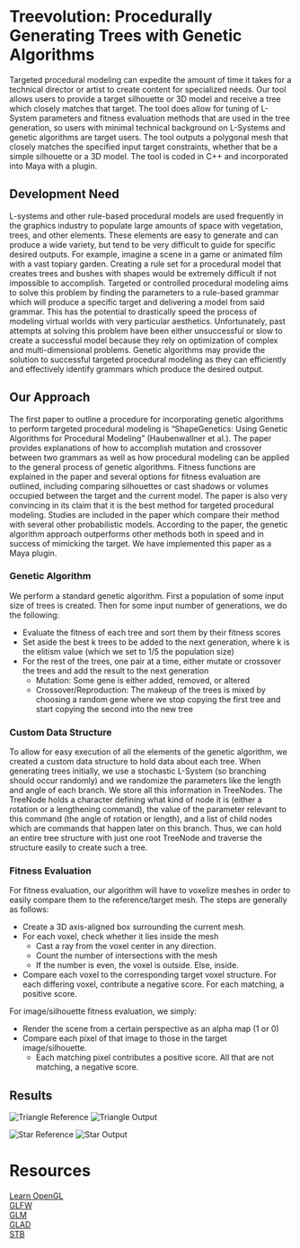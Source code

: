 # Treevolution: Procedurally Generating Trees with Genetic Algorithms
Targeted procedural modeling can expedite the amount of time it takes for a technical director or artist to create content for specialized needs. Our tool allows users to provide a target silhouette or 3D model and receive a tree which closely matches that target. The tool does allow for tuning of L-System parameters and fitness evaluation methods that are used in the tree generation, so users with minimal technical background on L-Systems and genetic algorithms are target users. The tool outputs a polygonal mesh that closely matches the specified input target constraints, whether that be a simple silhouette or a 3D model. The tool is coded in C++ and incorporated into Maya with a plugin.

## Development Need

L-systems and other rule-based procedural models are used frequently in the graphics industry to populate large amounts of space with vegetation, trees, and other elements. These elements are easy to generate and can produce a wide variety, but tend to be very difficult to guide for specific desired outputs. For example, imagine a scene in a game or animated film with a vast topiary garden. Creating a rule set for a procedural model that creates trees and bushes with shapes would be extremely difficult if not impossible to accomplish. Targeted or controlled procedural modeling aims to solve this problem by finding the parameters to a rule-based grammar which will produce a specific target and delivering a model from said grammar.
This has the potential to drastically speed the process of modeling virtual worlds with very particular aesthetics. Unfortunately, past attempts at solving this problem have been either unsuccessful or slow to create a successful model because they rely on optimization of complex and multi-dimensional problems. Genetic algorithms may provide the solution to successful targeted procedural modeling as they can efficiently and effectively identify grammars which produce the desired output.

## Our Approach

The first paper to outline a procedure for incorporating genetic algorithms to perform targeted procedural modeling is “ShapeGenetics: Using Genetic Algorithms for Procedural Modeling” (Haubenwallner et al.). The paper provides explanations of how to accomplish mutation and crossover between two grammars as well as how procedural modeling can be applied to the general process of genetic algorithms. Fitness functions are explained in the paper and several options for fitness evaluation are outlined, including comparing silhouettes or cast shadows or volumes occupied between the target and the current model. The paper is also very convincing in its claim that it is the best method for targeted procedural modeling. Studies are included in the paper which compare their method with several other probabilistic models. According to the paper, the genetic algorithm approach outperforms other methods both in speed and in success of mimicking the target. We have implemented this paper as a Maya plugin.

### Genetic Algorithm

We perform a standard genetic algorithm. First a population of some input size of trees is created. Then for some input number of generations, we do the following:
- Evaluate the fitness of each tree and sort them by their fitness scores
- Set aside the best k trees to be added to the next generation, where k is the elitism value (which we set to 1/5 the population size)
- For the rest of the trees, one pair at a time, either mutate or crossover the trees and add the result to the next generation
  - Mutation: Some gene is either added, removed, or altered
  - Crossover/Reproduction: The makeup of the trees is mixed by choosing a random gene where we stop copying the first tree and start copying the second into the new tree

### Custom Data Structure

To allow for easy execution of all the elements of the genetic algorithm, we created a custom data structure to hold data about each tree. When generating trees initially, we use a stochastic L-System (so branching should occur randomly) and we randomize the parameters like the length and angle of each branch. We store all this information in TreeNodes. The TreeNode holds a character defining what kind of node it is (either a rotation or a lengthening command), the value of the parameter relevant to this command (the angle of rotation or length), and a list of child nodes which are commands that happen later on this branch. Thus, we can hold an entire tree structure with just one root TreeNode and traverse the structure easily to create such a tree.

### Fitness Evaluation

For fitness evaluation, our algorithm will have to voxelize meshes in order to easily compare them to the reference/target mesh. The steps are generally as follows:
- Create a 3D axis-aligned box surrounding the current mesh.
- For each voxel, check whether it lies inside the mesh
  - Cast a ray from the voxel center in any direction.
  - Count the number of intersections with the mesh
  - If the number is even, the voxel is outside. Else, inside.
- Compare each voxel to the corresponding target voxel structure. For each differing voxel, contribute a negative score. For each matching, a positive score.

For image/silhouette fitness evaluation, we simply:
- Render the scene from a certain perspective as an alpha map (1 or 0)
- Compare each pixel of that image to those in the target image/silhouette.
  - Each matching pixel contributes a positive score. All that are not matching, a negative score.


## Results

![Triangle Reference](./Images/triangleTree.png)  ![Triangle Output](./Images/triTreeTry.JPG)

![Star Reference](./Images/starTree.png)  ![Star Output](./Images/starTry.JPG)

# Resources
[Learn OpenGL](https://learnopengl.com/)  
[GLFW](https://www.glfw.org)  
[GLM](https://glm.g-truc.net/0.9.9/index.html)  
[GLAD](https://glad.dav1d.de/)  
[STB](https://github.com/nothings/stb)  
